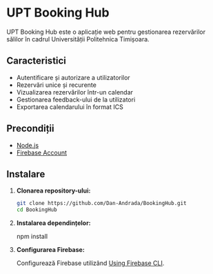 # UPT Booking Hub

UPT Booking Hub este o aplicație web pentru gestionarea rezervărilor sălilor în cadrul Universității Politehnica Timișoara.

## Caracteristici
- Autentificare și autorizare a utilizatorilor
- Rezervări unice și recurente
- Vizualizarea rezervărilor într-un calendar
- Gestionarea feedback-ului de la utilizatori
- Exportarea calendarului în format ICS

## Precondiții

- [Node.js](https://nodejs.org/en)
- [Firebase Account](https://firebase.google.com/)

## Instalare

1. **Clonarea repository-ului:**

   ```bash
   git clone https://github.com/Dan-Andrada/BookingHub.git
   cd BookingHub

2. **Instalarea dependințelor:**

    npm install

3. **Configurarea Firebase:**

    Configurează Firebase utilizând [Using Firebase CLI](https://firebase.google.com/docs/web/setup).

    
